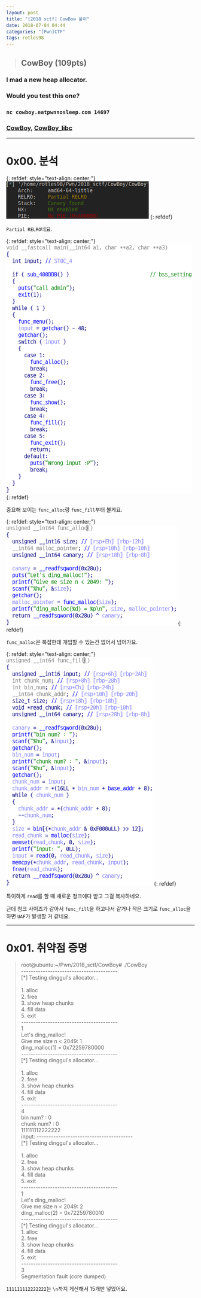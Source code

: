 ```yaml
---
layout: post
title: "[2018 sctf] CowBow 풀이"
date: 2018-07-04 04:44
categories: "[Pwn]CTF"
tags: rotles98
---
```


>## CowBoy (109pts)
### I mad a new heap allocator.
### Would you test this one?
### `nc cowboy.eatpwnnosleep.com 14697`
### [CowBoy](), [CowBoy_libc]()

- - -
# 0x00. 분석

{: refdef: style="text-align: center;"}
![file](/img/2018_sctf/CowBoy/01.png)
{: refdef}

`Partial RELRO`네요.

{: refdef: style="text-align: center;"}
![main](/img/2018_sctf/CowBoy/02.png)
{: refdef}

중요해 보이는 `func_alloc`랑 `func_fill`부터 볼게요.

{: refdef: style="text-align: center;"}
![func_alloc](/img/2018_sctf/CowBoy/03.png)
{: refdef}

`func_malloc`은 복잡한데 개입할 수 있는건 없어서 넘어가요.

{: refdef: style="text-align: center;"}
![func_fill](/img/2018_sctf/CowBoy/04.png)
{: refdef}

특이하게 `read`를 할 때 새로운 청크에다 받고 그걸 복사하네요.

근데 청크 사이즈가 같아서 `func_fill`을 하고나서 같거나 작은 크기로 `func_alloc`을 하면 `UAF`가 발생할 거 같네요.

- - -
# 0x01. 취약점 증명

>root@ubuntu:~/Pwn/2018_sctf/CowBoy# ./CowBoy<br />----------------------------------------<br />[\*] Testing dinggul's allocator...<br /><br />1. alloc<br />2. free<br />3. show heap chunks<br />4. fill data<br />5. exit<br />----------------------------------------<br />1<br />Let's ding_malloc!<br />Give me size n < 2049: 1<br />ding_malloc(1) = 0x72259780000<br />----------------------------------------<br />[\*] Testing dinggul's allocator...<br /><br />1. alloc<br />2. free<br />3. show heap chunks<br />4. fill data<br />5. exit<br />----------------------------------------<br />4<br />bin num? : 0<br />chunk num? : 0<br />111111112222222<br />input: ----------------------------------------<br />[\*] Testing dinggul's allocator...<br /><br />1. alloc<br />2. free<br />3. show heap chunks<br />4. fill data<br />5. exit<br />----------------------------------------<br />1<br />Let's ding_malloc!<br />Give me size n < 2049: 2<br />ding_malloc(2) = 0x72259780010<br />----------------------------------------<br />[\*] Testing dinggul's allocator...<br />1. alloc<br />2. free<br />3. show heap chunks<br />4. fill data<br />5. exit<br />----------------------------------------<br />3<br />Segmentation fault (core dumped)<br />

`111111112222222`는 `\n`까지 게산해서 15개만 넣었어요.
